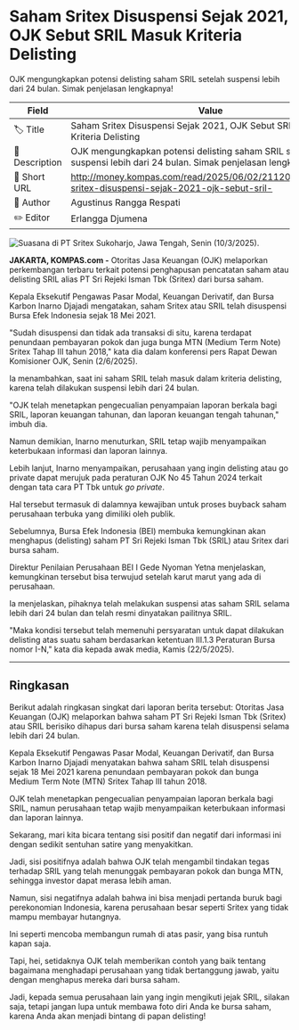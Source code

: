 # Saham Sritex Disuspensi Sejak 2021, OJK Sebut SRIL Masuk Kriteria Delisting

OJK mengungkapkan potensi delisting saham SRIL setelah suspensi lebih dari 24 bulan. Simak penjelasan lengkapnya!

| Field         | Value                                                       |
|---------------|-------------------------------------------------------------|
| 🏷️ Title       | Saham Sritex Disuspensi Sejak 2021, OJK Sebut SRIL Masuk Kriteria Delisting |
| 📝 Description | OJK mengungkapkan potensi delisting saham SRIL setelah suspensi lebih dari 24 bulan. Simak penjelasan lengkapnya! |
| 🔗 Short URL   | http://money.kompas.com/read/2025/06/02/211200226/saham-sritex-disuspensi-sejak-2021-ojk-sebut-sril- |
| 👤 Author      | Agustinus Rangga Respati |
| ✏️ Editor      | Erlangga Djumena |

![Suasana di PT Sritex Sukoharjo, Jawa Tengah, Senin (10/3/2025).](https://asset.kompas.com/crops/jO3JdabH6f10PPxJQ8MobVWF2uc=/0x0:0x0/750x500/data/photo/2025/03/10/67ce97d3c482c.jpg)

**JAKARTA, KOMPAS.com -** Otoritas Jasa Keuangan (OJK) melaporkan perkembangan terbaru terkait potensi penghapusan pencatatan saham atau delisting SRIL alias PT Sri Rejeki Isman Tbk (Sritex) dari bursa saham.

Kepala Eksekutif Pengawas Pasar Modal, Keuangan Derivatif, dan Bursa Karbon Inarno Djajadi mengatakan, saham Sritex atau SRIL telah disuspensi Bursa Efek Indonesia sejak 18 Mei 2021.

\"Sudah disuspensi dan tidak ada transaksi di situ, karena terdapat penundaan pembayaran pokok dan juga bunga MTN (Medium Term Note) Sritex Tahap III tahun 2018,\" kata dia dalam konferensi pers Rapat Dewan Komisioner OJK, Senin (2/6/2025).

Ia menambahkan, saat ini saham SRIL telah masuk dalam kriteria delisting, karena telah dilakukan suspensi lebih dari 24 bulan.

\"OJK telah menetapkan pengecualian penyampaian laporan berkala bagi SRIL, laporan keuangan tahunan, dan laporan keuangan tengah tahunan,\" imbuh dia.

Namun demikian, Inarno menuturkan, SRIL tetap wajib menyampaikan keterbukaan informasi dan laporan lainnya.

Lebih lanjut, Inarno menyampaikan, perusahaan yang ingin delisting atau go private dapat merujuk pada peraturan OJK No 45 Tahun 2024 terkait dengan tata cara PT Tbk untuk *go private*.

Hal tersebut termasuk di dalamnya kewajiban untuk proses buyback saham perusahaan terbuka yang dimiliki oleh publik.

Sebelumnya, Bursa Efek Indonesia (BEI) membuka kemungkinan akan menghapus (delisting) saham PT Sri Rejeki Isman Tbk (SRIL) atau Sritex dari bursa saham.

Direktur Penilaian Perusahaan BEI I Gede Nyoman Yetna menjelaskan, kemungkinan tersebut bisa terwujud setelah karut marut yang ada di perusahaan.

Ia menjelaskan, pihaknya telah melakukan suspensi atas saham SRIL selama lebih dari 24 bulan dan telah resmi dinyatakan pailitnya SRIL.

\"Maka kondisi tersebut telah memenuhi persyaratan untuk dapat dilakukan delisting atas suatu saham berdasarkan ketentuan III.1.3 Peraturan Bursa nomor I-N,\" kata dia kepada awak media, Kamis (22/5/2025).

---
## Ringkasan

Berikut adalah ringkasan singkat dari laporan berita tersebut: Otoritas Jasa Keuangan (OJK) melaporkan bahwa saham PT Sri Rejeki Isman Tbk (Sritex) atau SRIL berisiko dihapus dari bursa saham karena telah disuspensi selama lebih dari 24 bulan.

 Kepala Eksekutif Pengawas Pasar Modal, Keuangan Derivatif, dan Bursa Karbon Inarno Djajadi menyatakan bahwa saham SRIL telah disuspensi sejak 18 Mei 2021 karena penundaan pembayaran pokok dan bunga Medium Term Note (MTN) Sritex Tahap III tahun 2018.

 OJK telah menetapkan pengecualian penyampaian laporan berkala bagi SRIL, namun perusahaan tetap wajib menyampaikan keterbukaan informasi dan laporan lainnya.



Sekarang, mari kita bicara tentang sisi positif dan negatif dari informasi ini dengan sedikit sentuhan satire yang menyakitkan.

 Jadi, sisi positifnya adalah bahwa OJK telah mengambil tindakan tegas terhadap SRIL yang telah menunggak pembayaran pokok dan bunga MTN, sehingga investor dapat merasa lebih aman.

 Namun, sisi negatifnya adalah bahwa ini bisa menjadi pertanda buruk bagi perekonomian Indonesia, karena perusahaan besar seperti Sritex yang tidak mampu membayar hutangnya.

 Ini seperti mencoba membangun rumah di atas pasir, yang bisa runtuh kapan saja.

 Tapi, hei, setidaknya OJK telah memberikan contoh yang baik tentang bagaimana menghadapi perusahaan yang tidak bertanggung jawab, yaitu dengan menghapus mereka dari bursa saham.

 Jadi, kepada semua perusahaan lain yang ingin mengikuti jejak SRIL, silakan saja, tetapi jangan lupa untuk membawa foto diri Anda ke bursa saham, karena Anda akan menjadi bintang di papan delisting!
